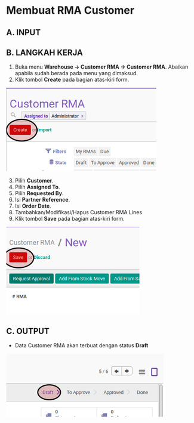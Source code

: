 # Membuat RMA Customer

## A. INPUT

## B. LANGKAH KERJA

1. Buka menu **Warehouse -> Customer RMA -> Customer RMA**. Abaikan apabila sudah berada pada menu yang dimaksud.
2. Klik tombol **Create** pada bagian atas-kiri form.

![](../../img/customer-rma/tombol-create.png)

3. Pilih **Customer**.
4. Pilih **Assigned To**.
5. Pilih **Requested By**.
6. Isi **Partner Reference**.
7. Isi **Order Date**.
8. Tambahkan/Modifikasi/Hapus Customer RMA Lines
9. Klik tombol **Save** pada bagian atas-kiri form.

![](../../img/customer-rma/tombol-save.png)

## C. OUTPUT

* Data Customer RMA akan terbuat dengan status **Draft**

![](../../img/customer-rma/status-draft.png)
